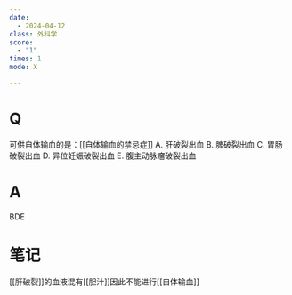 ```yaml
---
date:
  - 2024-04-12
class: 外科学
score:
  - "1"
times: 1
mode: X

---
```



# Q
可供自体输血的是：[[自体输血的禁忌症]]
A. 肝破裂出血 
B. 脾破裂出血 
C. 胃肠破裂出血
D. 异位妊娠破裂出血 
E. 腹主动脉瘤破裂出血

# A

BDE

笔记
==
[[肝破裂]]的血液混有[[胆汁]]因此不能进行[[自体输血]]